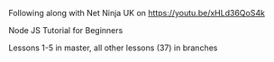 Following along with Net Ninja UK on https://youtu.be/xHLd36QoS4k

Node JS Tutorial for Beginners

Lessons 1-5 in master, all other lessons (37) in branches
